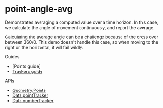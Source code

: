# point-angle-avg

Demonstrates averaging a computed value over a time horizon. In this case, we calculate the angle of movement continuously, and report the average.

Calculating the average angle can be a challenge because of the cross over between 360/0. This demo doesn't handle this case, so when moving to the right on the horizontal, it will fail wildly.

Guides
* [Points guide]
* [Trackers guide](https://clinth.github.io/ixfx-docs/data/trackers/)

APIs
* [Geometry.Points](https://clinth.github.io/ixfx/modules/Geometry.Points.html)
* [Data.pointTracker](https://clinth.github.io/ixfx/functions/Data.pointTracker.html)
* [Data.numberTracker](https://clinth.github.io/ixfx/functions/Data.numberTracker.html)
